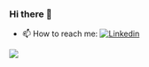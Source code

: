 ### Hi there 👋

- 📫 How to reach me: [![Linkedin](https://img.shields.io/badge/%20-0e76a8?color=blue&label=Alejandro&logo=linkedin&logoColor=white&style=flat)](https://www.linkedin.com/in/alejandro-lopez-carmona-7104221b9)

[![](https://github-readme-stats-kra1o5.vercel.app/api?username=Kra1o5&theme=react&show_icons=true)](https://github.com/anuraghazra/github-readme-stats)

<!--
**Kra1o5/Kra1o5** is a ✨ _special_ ✨ repository because its `README.md` (this file) appears on your GitHub profile.

Here are some ideas to get you started:

- 🔭 I’m currently working on ...
- 🌱 I’m currently learning ...
- 👯 I’m looking to collaborate on ...
- 🤔 I’m looking for help with ...
- 💬 Ask me about ...
- 📫 How to reach me: ...
- 😄 Pronouns: ...
- ⚡ Fun fact: ...
-->
